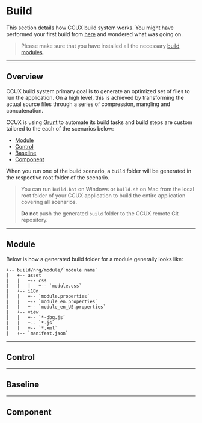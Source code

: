 # Build
This section details how CCUX build system works. You might have performed your first build from [here](getting_started.md/#markdown-header-first-build) and wondered what was going on.

> Please make sure that you have installed all the necessary [build modules](getting_started.md/#markdown-header-install-build-modules).

***
## Overview
CCUX build system primary goal is to generate an optimized set of files to run the application. On a high level, this is achieved by transforming the actual source files through a series of compression, mangling and concatenation.

CCUX is using [Grunt](http://gruntjs.com/) to automate its build tasks and build steps are custom tailored to the each of the scenarios below:

* [Module](#markdown-header-module)
* [Control](#markdown-header-control)
* [Baseline](#markdown-header-baseline)
* [Component](#markdown-header-component)

When you run one of the build scenario, a `build` folder will be generated in the respective root folder of the scenario.

> You can run `build.bat` on Windows or `build.sh` on Mac from the local root folder of your CCUX application to build the entire application covering all scenarios.
>
> **Do not** push the generated `build` folder to the CCUX remote Git repository.

***
## Module

Below is how a generated build folder for a module generally looks like:

```
+-- build/nrg/module/`module name`
|   +-- asset
|   |   +-- css
|   |   |   +-- `module.css`
|   +-- i18n
|   |   +-- `module.properties`
|   |   +-- `module_en.properties`
|   |   +-- `module_en_US.properties`
|   +-- view
|   |   +-- `*-dbg.js`
|   |   +-- `*.js`
|   |   +-- `*.xml`
|   +-- `manifest.json`
```


***
## Control


***
## Baseline


***
## Component
